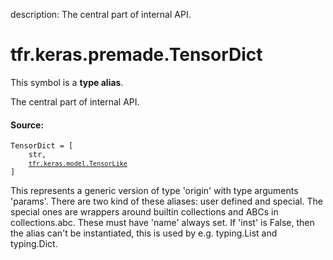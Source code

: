 description: The central part of internal API.

<div itemscope itemtype="http://developers.google.com/ReferenceObject">
<meta itemprop="name" content="tfr.keras.premade.TensorDict" />
<meta itemprop="path" content="Stable" />
</div>

# tfr.keras.premade.TensorDict

<!-- Insert buttons and diff -->

This symbol is a **type alias**.

The central part of internal API.

#### Source:

<pre class="devsite-click-to-copy prettyprint lang-py tfo-signature-link">
<code>TensorDict = <class 'dict'>[
    str,
    <a href="../../../tfr/keras/model/TensorLike.md"><code>tfr.keras.model.TensorLike</code></a>
]
</code></pre>

<!-- Placeholder for "Used in" -->

This represents a generic version of type 'origin' with type arguments 'params'.
There are two kind of these aliases: user defined and special. The special ones
are wrappers around builtin collections and ABCs in collections.abc. These must
have 'name' always set. If 'inst' is False, then the alias can't be
instantiated, this is used by e.g. typing.List and typing.Dict.
